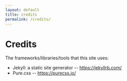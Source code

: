 ```yaml
---
layout: default
title: credits
permalink: /credits/
---
```

# Credits
The frameworks/libraries/tools that this site uses:
  * Jekyll: a static site generator -- <https://jekyllrb.com/>
  * Pure.css -- <https://purecss.io/>
  >

